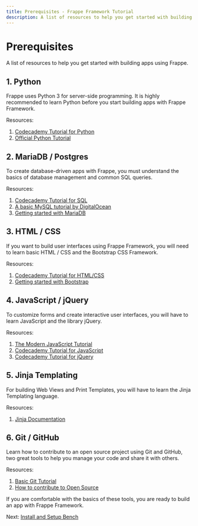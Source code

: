 ```yaml
---
title: Prerequisites - Frappe Framework Tutorial
description: A list of resources to help you get started with building apps using Frappe
---
```


# Prerequisites

A list of resources to help you get started with building apps using Frappe.

## 1. Python

Frappe uses Python 3 for server-side programming. It is highly recommended to
learn Python before you start building apps with Frappe Framework.

Resources:

1. [Codecademy Tutorial for Python](https://www.codecademy.com/learn/learn-python-3)
2. [Official Python Tutorial](https://docs.python.org/3/tutorial/index.html)

## 2. MariaDB / Postgres

To create database-driven apps with Frappe, you must understand the basics of
database management and common SQL queries.

Resources:

1. [Codecademy Tutorial for SQL](https://www.codecademy.com/learn/learn-sql)
2. [A basic MySQL tutorial by DigitalOcean](https://www.digitalocean.com/community/tutorials/a-basic-mysql-tutorial)
3. [Getting started with MariaDB](https://mariadb.com/kb/en/mariadb/documentation/getting-started/)

## 3. HTML / CSS

If you want to build user interfaces using Frappe Framework, you will need to
learn basic HTML / CSS and the Bootstrap CSS Framework.

Resources:

1. [Codecademy Tutorial for HTML/CSS](https://www.codecademy.com/learn/learn-html-css)
2. [Getting started with Bootstrap](https://getbootstrap.com/getting-started/)

## 4. JavaScript / jQuery

To customize forms and create interactive user interfaces, you will have to
learn JavaScript and the library jQuery.

Resources:

1. [The Modern JavaScript Tutorial](https://javascript.info/)
2. [Codecademy Tutorial for JavaScript](https://www.codecademy.com/learn/learn-javascript)
3. [Codecademy Tutorial for jQuery](https://www.codecademy.com/learn/jquery)

## 5. Jinja Templating

For building Web Views and Print Templates, you will have to learn the Jinja
Templating language.

Resources:

1. [Jinja Documentation](https://jinja.palletsprojects.com/en/2.11.x/)

## 6. Git / GitHub

Learn how to contribute to an open source project using Git and GitHub, two
great tools to help you manage your code and share it with others.

Resources:

1. [Basic Git Tutorial](https://try.github.io/)
2. [How to contribute to Open Source](https://opensource.guide/how-to-contribute/)

If you are comfortable with the basics of these tools, you are ready to build an
app with Frappe Framework.

Next: [Install and Setup Bench](/docs/user/en/tutorial/install-and-setup-bench)
